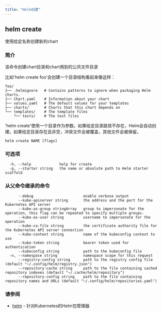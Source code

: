 ```yaml
---
title: "Helm创建"
---
```


## helm create

使用给定名称创建新的chart

### 简介

该命令创建chart目录和chart用到的公共文件目录

比如'helm create foo'会创建一个目录结构看起来像这样：

```shell
foo/
├── .helmignore   # Contains patterns to ignore when packaging Helm charts.
├── Chart.yaml    # Information about your chart
├── values.yaml   # The default values for your templates
├── charts/       # Charts that this chart depends on
└── templates/    # The template files
    └── tests/    # The test files
```

'helm create'使用一个目录作为参数。如果给定目录路径不存在，Helm会自动创建。如果给定目录存在且非空，冲突文件会被覆盖，其他文件会被保留。

```shell
helm create NAME [flags]
```

### 可选项

```shell
  -h, --help             help for create
  -p, --starter string   the name or absolute path to Helm starter scaffold
```

### 从父命令继承的命令

```shell
      --debug                       enable verbose output
      --kube-apiserver string       the address and the port for the Kubernetes API server
      --kube-as-group stringArray   group to impersonate for the operation, this flag can be repeated to specify multiple groups.
      --kube-as-user string         username to impersonate for the operation
      --kube-ca-file string         the certificate authority file for the Kubernetes API server connection
      --kube-context string         name of the kubeconfig context to use
      --kube-token string           bearer token used for authentication
      --kubeconfig string           path to the kubeconfig file
  -n, --namespace string            namespace scope for this request
      --registry-config string      path to the registry config file (default "~/.config/helm/registry.json")
      --repository-cache string     path to the file containing cached repository indexes (default "~/.cache/helm/repository")
      --repository-config string    path to the file containing repository names and URLs (default "~/.config/helm/repositories.yaml")
```

### 请参阅

* [helm](helm.md) - 针对Kubernetes的Helm包管理器
